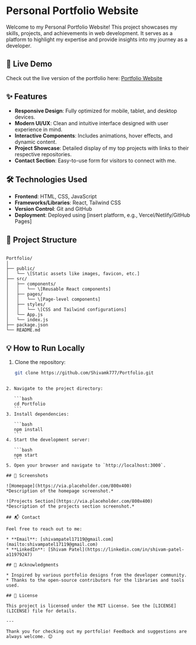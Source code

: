 
# Personal Portfolio Website  

Welcome to my Personal Portfolio Website! This project showcases my skills, projects, and achievements in web development. It serves as a platform to highlight my expertise and provide insights into my journey as a developer.

## 🚀 Live Demo  
Check out the live version of the portfolio here: [Portfolio Website](shivamportfoliowebapp.netlify.app/)

## ✨ Features  
- **Responsive Design**: Fully optimized for mobile, tablet, and desktop devices.  
- **Modern UI/UX**: Clean and intuitive interface designed with user experience in mind.  
- **Interactive Components**: Includes animations, hover effects, and dynamic content.  
- **Project Showcase**: Detailed display of my top projects with links to their respective repositories.  
- **Contact Section**: Easy-to-use form for visitors to connect with me.  

## 🛠️ Technologies Used  
- **Frontend**: HTML, CSS, JavaScript  
- **Frameworks/Libraries**: React, Tailwind CSS  
- **Version Control**: Git and GitHub  
- **Deployment**: Deployed using [insert platform, e.g., Vercel/Netlify/GitHub Pages]

## 📂 Project Structure  
```

Portfolio/
│
├── public/
│   └── \[Static assets like images, favicon, etc.]
├── src/
│   ├── components/
│   │   └── \[Reusable React components]
│   ├── pages/
│   │   └── \[Page-level components]
│   ├── styles/
│   │   └── \[CSS and Tailwind configurations]
│   └── App.js
│   └── index.js
├── package.json
└── README.md

````

## 💡 How to Run Locally  
1. Clone the repository:  
   ```bash
   git clone https://github.com/Shivamk777/Portfolio.git
````

2. Navigate to the project directory:

   ```bash
   cd Portfolio
   ```
3. Install dependencies:

   ```bash
   npm install
   ```
4. Start the development server:

   ```bash
   npm start
   ```
5. Open your browser and navigate to `http://localhost:3000`.

## 📸 Screenshots

![Homepage](https://via.placeholder.com/800x400)
*Description of the homepage screenshot.*

![Projects Section](https://via.placeholder.com/800x400)
*Description of the projects section screenshot.*

## 📬 Contact

Feel free to reach out to me:

* **Email**: [shivampatel17119@gmail.com](mailto:shivampatel17119@gmail.com)
* **LinkedIn**: [Shivam Patel](https://linkedin.com/in/shivam-patel-a11979247)

## 🤝 Acknowledgments

* Inspired by various portfolio designs from the developer community.
* Thanks to the open-source contributors for the libraries and tools used.

## 📜 License

This project is licensed under the MIT License. See the [LICENSE](LICENSE) file for details.

---

Thank you for checking out my portfolio! Feedback and suggestions are always welcome. 😊


